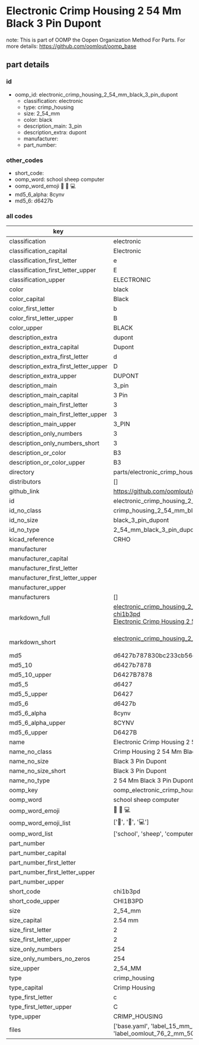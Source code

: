# Electronic Crimp Housing 2 54 Mm Black 3 Pin Dupont  

note: This is part of OOMP the Oopen Organization Method For Parts. For more details: https://github.com/oomlout/oomp_base

##  part details





### id
* oomp_id: electronic_crimp_housing_2_54_mm_black_3_pin_dupont
  * classification: electronic
  * type: crimp_housing
  * size: 2_54_mm
  * color: black
  * description_main: 3_pin
  * description_extra: dupont
  * manufacturer: 
  * part_number: 

### other_codes
* short_code: 
* oomp_word: school sheep computer
* oomp_word_emoji :school: :sheep: :computer:
* md5_6_alpha: 8cynv
* md5_6: d6427b

### all codes 
| key | value |  
| --- | --- |  
| classification | electronic |  
| classification_capital | Electronic |  
| classification_first_letter | e |  
| classification_first_letter_upper | E |  
| classification_upper | ELECTRONIC |  
| color | black |  
| color_capital | Black |  
| color_first_letter | b |  
| color_first_letter_upper | B |  
| color_upper | BLACK |  
| description_extra | dupont |  
| description_extra_capital | Dupont |  
| description_extra_first_letter | d |  
| description_extra_first_letter_upper | D |  
| description_extra_upper | DUPONT |  
| description_main | 3_pin |  
| description_main_capital | 3 Pin |  
| description_main_first_letter | 3 |  
| description_main_first_letter_upper | 3 |  
| description_main_upper | 3_PIN |  
| description_only_numbers | 3 |  
| description_only_numbers_short | 3 |  
| description_or_color | B3 |  
| description_or_color_upper | B3 |  
| directory | parts/electronic_crimp_housing_2_54_mm_black_3_pin_dupont |  
| distributors | [] |  
| github_link | https://github.com/oomlout/oomlout_oomp_part_src/tree/main/parts/electronic_crimp_housing_2_54_mm_black_3_pin_dupont/working |  
| id | electronic_crimp_housing_2_54_mm_black_3_pin_dupont |  
| id_no_class | crimp_housing_2_54_mm_black_3_pin_dupont |  
| id_no_size | black_3_pin_dupont |  
| id_no_type | 2_54_mm_black_3_pin_dupont |  
| kicad_reference | CRHO |  
| manufacturer |  |  
| manufacturer_capital |  |  
| manufacturer_first_letter |  |  
| manufacturer_first_letter_upper |  |  
| manufacturer_upper |  |  
| manufacturers | [] |  
| markdown_full | [electronic_crimp_housing_2_54_mm_black_3_pin_dupont](https://github.com/oomlout/oomlout_oomp_part_src/tree/main/parts/electronic_crimp_housing_2_54_mm_black_3_pin_dupont/working)<br>[chi1b3pd](https://github.com/oomlout/oomlout_oomp_part_src/tree/main/parts/electronic_crimp_housing_2_54_mm_black_3_pin_dupont/working)<br>[Electronic Crimp Housing 2 54 Mm Black 3 Pin Dupont](https://github.com/oomlout/oomlout_oomp_part_src/tree/main/parts/electronic_crimp_housing_2_54_mm_black_3_pin_dupont/working)<br><br> |  
| markdown_short | [electronic_crimp_housing_2_54_mm_black_3_pin_dupont](https://github.com/oomlout/oomlout_oomp_part_src/tree/main/parts/electronic_crimp_housing_2_54_mm_black_3_pin_dupont/working)<br><br> |  
| md5 | d6427b787830bc233cb56eb7f9d33e19 |  
| md5_10 | d6427b7878 |  
| md5_10_upper | D6427B7878 |  
| md5_5 | d6427 |  
| md5_5_upper | D6427 |  
| md5_6 | d6427b |  
| md5_6_alpha | 8cynv |  
| md5_6_alpha_upper | 8CYNV |  
| md5_6_upper | D6427B |  
| name | Electronic Crimp Housing 2 54 Mm Black 3 Pin Dupont |  
| name_no_class | Crimp Housing 2 54 Mm Black 3 Pin Dupont |  
| name_no_size | Black 3 Pin Dupont |  
| name_no_size_short | Black 3 Pin Dupont |  
| name_no_type | 2 54 Mm Black 3 Pin Dupont |  
| oomp_key | oomp_electronic_crimp_housing_2_54_mm_black_3_pin_dupont |  
| oomp_word | school sheep computer |  
| oomp_word_emoji | :school: :sheep: :computer: |  
| oomp_word_emoji_list | [':school:', ':sheep:', ':computer:'] |  
| oomp_word_list | ['school', 'sheep', 'computer'] |  
| part_number |  |  
| part_number_capital |  |  
| part_number_first_letter |  |  
| part_number_first_letter_upper |  |  
| part_number_upper |  |  
| short_code | chi1b3pd |  
| short_code_upper | CHI1B3PD |  
| size | 2_54_mm |  
| size_capital | 2.54 mm |  
| size_first_letter | 2 |  
| size_first_letter_upper | 2 |  
| size_only_numbers | 254 |  
| size_only_numbers_no_zeros | 254 |  
| size_upper | 2_54_MM |  
| type | crimp_housing |  
| type_capital | Crimp Housing |  
| type_first_letter | c |  
| type_first_letter_upper | C |  
| type_upper | CRIMP_HOUSING |  
| files | ['base.yaml', 'label_15_mm_30_mm.pdf', 'label_15_mm_30_mm.svg', 'label_76_2_mm_50_8_mm.pdf', 'label_76_2_mm_50_8_mm.svg', 'label_oomlout_76_2_mm_50_8_mm.pdf', 'label_oomlout_76_2_mm_50_8_mm.svg', 'readme.md', 'working.json', 'working.yaml'] |  
